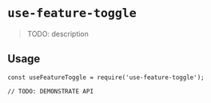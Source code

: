 # `use-feature-toggle`

> TODO: description

## Usage

```
const useFeatureToggle = require('use-feature-toggle');

// TODO: DEMONSTRATE API
```
